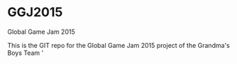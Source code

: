 # GGJ2015
Global Game Jam 2015

This is the GIT repo for the Global Game Jam 2015 project of the Grandma's Boys Team
'